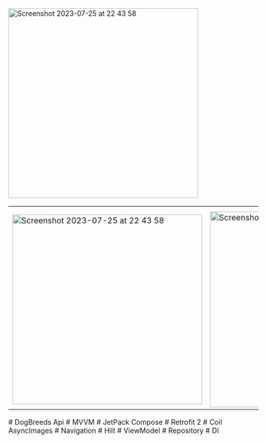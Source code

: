 <img width="382" alt="Screenshot 2023-07-25 at 22 43 58" src="https://github.com/a222112000/DogBreeds/assets/26028054/cad2e45e-e2cc-4d82-a3c3-0bd0b3a42453">

<table>
  <tr><th></th><th></th><th></th><th></th></tr>
  <tr>
   <td> <img width="382" alt="Screenshot 2023-07-25 at 22 43 58" src="https://github.com/a222112000/DogBreeds/assets/26028054/dc2fa9b4-9dd7-45fa-9ccc-252e28799930">
    </td>
    <td><img width="394" alt="Screenshot 2023-07-25 at 22 44 08" src="https://github.com/a222112000/DogBreeds/assets/26028054/2c64158e-9209-49aa-b21a-d4e5c226263a">
    </td>
      <td><img width="385" alt="Screenshot 2023-07-25 at 22 36 27" src="https://github.com/a222112000/DogBreeds/assets/26028054/3dfa6be7-c1bf-428d-8879-15156803574c">
    </td><td>
      <img width="383" alt="Screenshot 2023-07-25 at 22 46 30" src="https://github.com/a222112000/DogBreeds/assets/26028054/52de5ff3-5543-469f-a1d0-1baf5c7253db">
    </td>
  </tr>
</table>
# DogBreeds Api
# MVVM
# JetPack Compose
# Retrofit 2
# Coil AsyncImages
# Navigation
# Hilt
# ViewModel
# Repository
# DI

